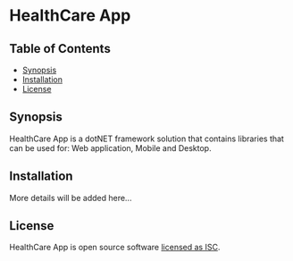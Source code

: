 # HealthCare App

## Table of Contents

- [Synopsis](#synopsis)
- [Installation](#installation)
- [License](#license)

## Synopsis

HealthCare App is a dotNET framework solution that contains libraries that can be used for: Web application, Mobile and Desktop.

## Installation

More details will be added here...


## License

HealthCare App is open source software [licensed as ISC](https://github.com/luisschneiders/HealthCareApp/blob/master/LICENSE).
